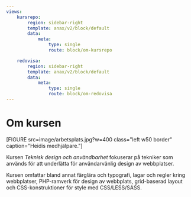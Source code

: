```yaml
---
views:
    kursrepo:
        region: sidebar-right
        template: anax/v2/block/default
        data:
            meta:
                type: single
                route: block/om-kursrepo

    redovisa:
        region: sidebar-right
        template: anax/v2/block/default
        data:
            meta:
                type: single
                route: block/om-redovisa
---
```

Om kursen
=========================

[FIGURE src=image/arbetsplats.jpg?w=400 class="left w50 border" caption="Heidis medhjälpare."]

Kursen *Teknisk design och användbarhet* fokuserar på tekniker som används för att underlätta för användarvänlig design av webbplatser.

Kursen omfattar bland annat färglära och typografi, lagar och regler kring webbplatser, PHP-ramverk för design av webbplats, grid-baserad layout och CSS-konstruktioner för style med CSS/LESS/SASS.
